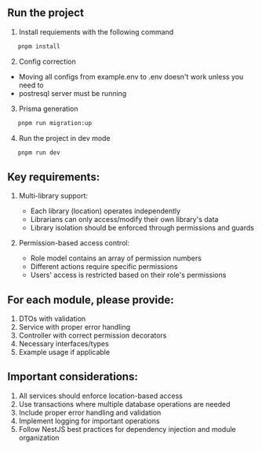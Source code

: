 ## Run the project
1. Install requiements with the following command
```bash
   pnpm install
```

2. Config correction
 - Moving all configs from example.env to .env doesn't work unless you need to
 - postresql server must be running

3. Prisma generation
```bash
   pnpm run migration:up
```

4. Run the project in dev mode
```bash
   pnpm run dev
```

## Key requirements:

1. Multi-library support:

   - Each library (location) operates independently
   - Librarians can only access/modify their own library's data
   - Library isolation should be enforced through permissions and guards

2. Permission-based access control:
   - Role model contains an array of permission numbers
   - Different actions require specific permissions
   - Users' access is restricted based on their role's permissions

## For each module, please provide:

1. DTOs with validation
2. Service with proper error handling
3. Controller with correct permission decorators
4. Necessary interfaces/types
5. Example usage if applicable

## Important considerations:

1. All services should enforce location-based access
2. Use transactions where multiple database operations are needed
3. Include proper error handling and validation
4. Implement logging for important operations
5. Follow NestJS best practices for dependency injection and module organization
